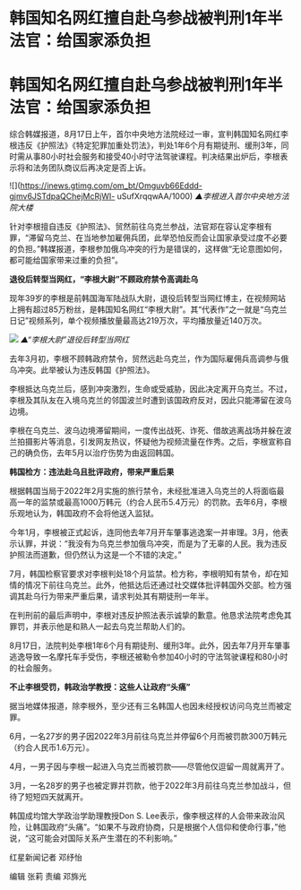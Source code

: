 # 韩国知名网红擅自赴乌参战被判刑1年半 法官：给国家添负担

# 韩国知名网红擅自赴乌参战被判刑1年半 法官：给国家添负担

综合韩媒报道，8月17日上午，首尔中央地方法院经过一审，宣判韩国知名网红李根违反《护照法》《特定犯罪加重处罚法》，判处1年6个月有期徒刑、缓刑3年，同时需从事80小时社会服务和接受40小时守法驾驶课程。判决结果出炉后，李根表示将和法务团队商议后再决定是否上诉。

![](https://inews.gtimg.com/om_bt/Omguvb66Eddd-gjmv6JSTdpaQChejMcRjWI-
uSufXrqqwAA/1000) _▲李根进入首尔中央地方法院大楼_

针对李根擅自违反《护照法》、贸然前往乌克兰参战，法官郑在容认定李根有罪，“滞留乌克兰、在当地参加雇佣兵团，此举恐怕反而会让国家承受过度不必要的负担。”韩媒报道，李根参加俄乌冲突的行为是错误的，这样做“无论意图如何，都可能给国家带来过重的负担”。

**退役后转型当网红，“李根大尉”不顾政府禁令高调赴乌**

现年39岁的李根是前韩国海军陆战队大尉，退役后转型当网红博主，在视频网站上拥有超过85万粉丝，是韩国知名网红“李根大尉”。其“代表作”之一就是“乌克兰日记”视频系列，单个视频播放量最高达219万次，平均播放量近140万次。

![](https://inews.gtimg.com/om_bt/OvQmj3Xu_FcNz9tkrTxrsQRqhPOMZme3FxWwMebfr8AYcAA/1000)
_▲“李根大尉”退役后转型当网红_

去年3月初，李根不顾韩政府禁令，贸然远赴乌克兰，作为国际雇佣兵高调参与俄乌冲突。此举被认为违反韩国《护照法》。

李根抵达乌克兰后，感到冲突激烈，生命或受威胁，因此决定离开乌克兰。不过，李根及其队友在入境乌克兰的邻国波兰时遭到该国政府反对，因此只能滞留在波乌边境。

李根在乌克兰、波乌边境滞留期间，一度传出战死、诈死、借故逃离战场并躲在波兰拍摄影片等消息，引发网友热议，怀疑他为视频流量在作秀。之后，李根宣称自己的确负伤，去年5月以治疗伤势为由返回韩国。

**韩国检方：违法赴乌且批评政府，带来严重后果**

根据韩国当局于2022年2月实施的旅行禁令，未经批准进入乌克兰的人将面临最高一年的监禁或最高1000万韩元（约合人民币5.4万元）的罚款。去年6月，李根乐观地认为，韩国政府不会将他送入监狱。

今年1月，李根被正式起诉，连同他去年7月开车肇事逃逸案一并审理。3月，他表示认罪，并说：“我没有为乌克兰参加俄乌冲突，而是为了无辜的人民。我为违反护照法而道歉，但仍然认为这是一个不错的决定。”

7月，韩国检察官要求对李根判处18个月监禁。检方称，李根明知有禁令，却在知情的情况下前往乌克兰。此外，他抵达后还通过社交媒体批评韩国外交部。检方强调其赴乌行为带来严重后果，请求判处其有期徒刑一年半。

在判刑前的最后声明中，李根对违反护照法表示诚挚的歉意。他恳求法院考虑免其罪罚，并表示他是和熟人一起去乌克兰帮助人们的。

8月17日，法院判处李根1年6个月有期徒刑、缓刑3年。此外，因去年7月开车肇事逃逸导致一名摩托车手受伤，李根还被勒令参加40小时的守法驾驶课程和80小时的社会服务。

**不止李根受罚，韩政治学教授：这些人让政府“头痛”**

据当地媒体报道，除李根外，至少还有三名韩国人也因未经授权访问乌克兰而被定罪。

6月，一名27岁的男子因2022年3月前往乌克兰并停留6个月而被罚款300万韩元（约合人民币1.6万元）。

4月，一男子因与李根一起进入乌克兰而被罚款——尽管他仅逗留一周就离开了。

3月，一名28岁的男子也被定罪并罚款，他于2022年3月前往乌克兰参加战斗，但待了短短四天就离开。

韩国成均馆大学政治学助理教授Don S.
Lee表示，像李根这样的人会带来政治风险，让韩国政府“头痛”。“如果不与政府协商，只是根据个人信仰和使命行事，”他说，“这可能会对国际关系产生潜在的不利影响。”

红星新闻记者 邓纾怡

编辑 张莉 责编 邓旆光

